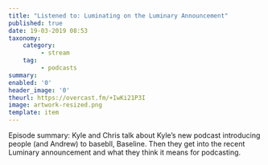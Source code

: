 ```yaml
---
title: "Listened to: Luminating on the Luminary Announcement"
published: true
date: 19-03-2019 08:53
taxonomy:
    category:
         - stream
    tag:
         - podcasts
summary:
enabled: '0'
header_image: '0'
theurl: https://overcast.fm/+IwKi21P3I
image: artwork-resized.png
template: item
---
```

 
Episode summary: Kyle and Chris talk about Kyle’s new podcast introducing people (and Andrew) to basebll, Baseline. Then they get into the recent Luminary announcement and what they think it means for podcasting.
